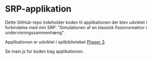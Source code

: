 # SRP-applikation

Dette GitHub-repo indeholder koden til applikationen der blev udviklet i forbindelse med min SRP: "Simulationen af en klassisk fissionsreaktor i undervisningssammenhæng".

Applikationen er udviklet i spilbiblioteket [Phaser 3](https://phaser.io/phaser3).

Se main.js for koden bag applikationen.

